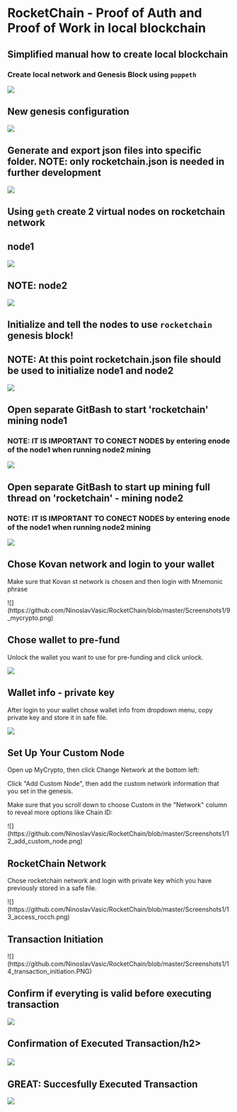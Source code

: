 <h1>RocketChain - Proof of Auth and Proof of Work in local blockchain</h1>


<h2>Simplified manual how to create local blockchain</h2>


<h3>Create local network and Genesis Block using <code>puppeth</code></h3>


![](https://github.com/NinoslavVasic/RocketChain/blob/master/Screenshots1/1_add_rocketchain_puppeth.png)


<h2>New genesis configuration</h2>


![](https://github.com/NinoslavVasic/RocketChain/blob/master/Screenshots1/2_genesis_conf.png)


<h2>Generate and export json files into specific folder.   NOTE: only rocketchain.json is needed in further development</h2>


![](https://github.com/NinoslavVasic/RocketChain/blob/master/Screenshots1/3_gen_exp_json.png)


<h2>Using <code>geth</code> create 2 virtual nodes on rocketchain network</h2>

<h2>node1</h2>


![](https://github.com/NinoslavVasic/RocketChain/blob/master/Screenshots1/4_cre_node1.png)

<h2>NOTE:  node2</h2>

![](https://github.com/NinoslavVasic/RocketChain/blob/master/Screenshots1/5_cre_node2.png)


<h2>Initialize and tell the nodes to use <code>rocketchain</code> genesis block!</h2>

<h2>NOTE: At this point rocketchain.json file should be used to initialize node1 and node2</h2>


![](https://github.com/NinoslavVasic/RocketChain/blob/master/Screenshots1/6_init_node1.png)


<h2>Open separate GitBash to start 'rocketchain' mining node1</h2>

<h3>NOTE: IT IS IMPORTANT TO CONECT NODES  by entering enode of the node1 when running node2 mining</h3>

![](https://github.com/NinoslavVasic/RocketChain/blob/master/Screenshots1/7_minthread_node1.png)

<h2>Open separate GitBash to start up mining full thread on 'rocketchain' - mining node2</h2>

<h3>NOTE: IT IS IMPORTANT TO CONECT NODES  by entering enode of the node1 when running node2 mining</h3>

![](https://github.com/NinoslavVasic/RocketChain/blob/master/Screenshots1/8_minthread_node2.png)


<h2>Chose Kovan network and login to your wallet</h2>
<p> Make sure that Kovan st network is chosen and then login with Mnemonic phrase</p>
![](https://github.com/NinoslavVasic/RocketChain/blob/master/Screenshots1/9_mycrypto.png)

<h2>Chose wallet to pre-fund</h2>

<p> Unlock the wallet you want to use for pre-funding and click unlock. </p>

![](https://github.com/NinoslavVasic/RocketChain/blob/master/Screenshots1/10_mn_login.png)

<h2>Wallet info - private key</h2>
<p> After login to your wallet chose wallet info from dropdown menu, copy private key and store it in safe file.  </p>

![](https://github.com/NinoslavVasic/RocketChain/blob/master/Screenshots1/11_wallet_priv_key.png)

<h2>Set Up Your Custom Node</h2>
<p> Open up MyCrypto, then click Change Network at the bottom left:  </p>

<p>Click "Add Custom Node", then add the custom network information that you set in the genesis.</p>

<p>Make sure that you scroll down to choose Custom in the "Network" column to reveal more options like Chain ID:</p>
![](https://github.com/NinoslavVasic/RocketChain/blob/master/Screenshots1/12_add_custom_node.png)

<h2>RocketChain Network </h2>
<p> Chose rocketchain network and login with private key which you have previously stored in a safe file.  </p>
![](https://github.com/NinoslavVasic/RocketChain/blob/master/Screenshots1/13_access_rocch.png)


<h2>Transaction Initiation</h2>
![](https://github.com/NinoslavVasic/RocketChain/blob/master/Screenshots1/14_transaction_initiation.PNG)

<h2>Confirm if everyting is valid before executing transaction</h2>

![](https://github.com/NinoslavVasic/RocketChain/blob/master/Screenshots1/15_confirm_transaction.PNG)


<h2>Confirmation of Executed Transaction/h2>

![](https://github.com/NinoslavVasic/RocketChain/blob/master/Screenshots1/16_transaction_confirmation.PNG)

<h2>GREAT: Succesfully Executed Transaction</h2>

![](https://github.com/NinoslavVasic/RocketChain/blob/master/Screenshots1/17_succesfull_transaction.PNG)






